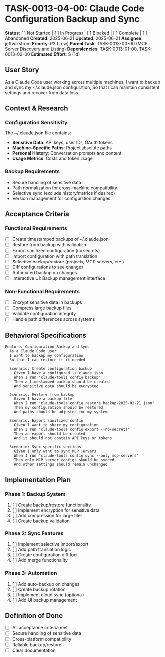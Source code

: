 # TASK-0013-04-00: Claude Code Configuration Backup and Sync

**Status**: [ ] Not Started | [ ] In Progress | [ ] Blocked | [ ] Complete | [ ] Abandoned
**Created**: 2025-06-21
**Updated**: 2025-06-21
**Assignee**: jeffwikstrom
**Priority**: P3 (Low)
**Parent Task**: TASK-0013-00-00 (MCP Server Discovery and Listing)
**Dependencies**: TASK-0013-01-00, TASK-0013-02-00
**Estimated Effort**: S (1d)

## User Story
As a Claude Code user working across multiple machines,
I want to backup and sync my ~/.claude.json configuration,
So that I can maintain consistent settings and recover from data loss.

## Context & Research

### Configuration Sensitivity
The ~/.claude.json file contains:
- **Sensitive Data**: API keys, user IDs, OAuth tokens
- **Machine-Specific Paths**: Project absolute paths
- **Personal History**: Conversation prompts and content
- **Usage Metrics**: Costs and token usage

### Backup Requirements
- Secure handling of sensitive data
- Path normalization for cross-machine compatibility
- Selective sync (exclude history/metrics if desired)
- Version management for configuration changes

## Acceptance Criteria

### Functional Requirements
- [ ] Create timestamped backups of ~/.claude.json
- [ ] Restore from backup with validation
- [ ] Export sanitized configuration (no secrets)
- [ ] Import configuration with path translation
- [ ] Selective backup/restore (projects, MCP servers, etc.)
- [ ] Diff configurations to see changes
- [ ] Automated backup on changes
- [ ] Interactive UI: Backup management interface

### Non-Functional Requirements
- [ ] Encrypt sensitive data in backups
- [ ] Compress large backup files
- [ ] Validate configuration integrity
- [ ] Handle path differences across systems

## Behavioral Specifications

```gherkin
Feature: Configuration Backup and Sync
  As a Claude Code user
  I want to backup my configuration
  So that I can restore it if needed

  Scenario: Create configuration backup
    Given I have a configured ~/.claude.json
    When I run "claude-tools config backup"
    Then a timestamped backup should be created
    And sensitive data should be encrypted

  Scenario: Restore from backup
    Given I have a backup file
    When I run "claude-tools config restore backup-2025-01-21.json"
    Then my configuration should be restored
    And paths should be adjusted for my system

  Scenario: Export sanitized config
    Given I want to share my configuration
    When I run "claude-tools config export --no-secrets"
    Then an export should be created
    And it should not contain API keys or tokens

  Scenario: Sync specific sections
    Given I only want to sync MCP servers
    When I run "claude-tools config sync --only mcp-servers"
    Then only MCP server configs should be synced
    And other settings should remain unchanged
```

## Implementation Plan

### Phase 1: Backup System
1. [ ] Create backup/restore functionality
2. [ ] Implement encryption for sensitive data
3. [ ] Add compression for large files
4. [ ] Create backup validation

### Phase 2: Sync Features
1. [ ] Implement selective import/export
2. [ ] Add path translation logic
3. [ ] Create configuration diff tool
4. [ ] Add merge functionality

### Phase 3: Automation
1. [ ] Add auto-backup on changes
2. [ ] Create backup rotation
3. [ ] Implement cloud sync (optional)
4. [ ] Add UI backup management

## Definition of Done
- [ ] All acceptance criteria met
- [ ] Secure handling of sensitive data
- [ ] Cross-platform compatibility
- [ ] Reliable backup/restore
- [ ] Clear documentation